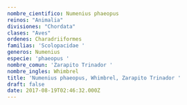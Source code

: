 ```yaml
---
nombre_cientifico: Numenius phaeopus
reinos: "Animalia"
divisiones: "Chordata"
clases: "Aves"
ordenes: Charadriiformes
familias: 'Scolopacidae '
generos: Numenius
especie: 'phaeopus '
nombre_comun: 'Zarapito Trinador '
nombre_ingles: Whimbrel
title: 'Numenius phaeopus, Whimbrel, Zarapito Trinador '
draft: false
date: 2017-08-19T02:46:32.000Z
---
```


